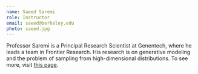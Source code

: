 ```yaml
---
name: Saeed Saremi
role: Instructor
email: saeed@berkeley.edu
photo: saeed.jpg
---
```


Professor Saremi is a Principal Research Scientist at Genentech, where he leads a team in Frontier Research. His research is on generative modeling and the problem of sampling from high-dimensional distributions. To see more, visit [this page](https://saeedsaremi.github.io/).
